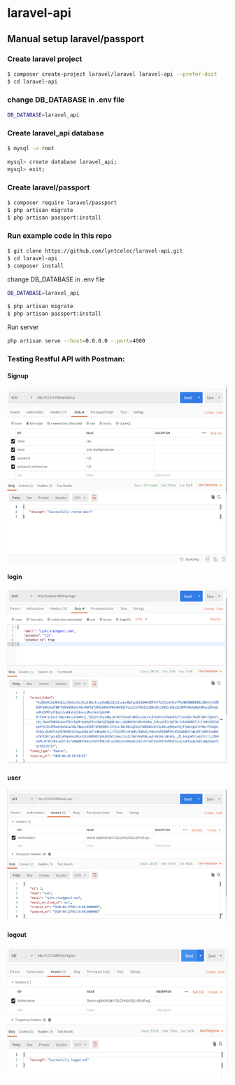# laravel-api
## Manual setup laravel/passport
### Create laravel project
```sh
$ composer create-project laravel/laravel laravel-api --prefer-dist
$ cd laravel-api
```

### change DB_DATABASE in .env file
```sh
DB_DATABASE=laravel_api
```

### Create laravel_api database
```sh
$ mysql -u root
```
```sh
mysql> create database laravel_api;
mysql> exit;
```

### Create laravel/passport
```sh
$ composer require laravel/passport
$ php artisan migrate
$ php artisan passport:install
```

### Run example code in this repo
```sh
$ git clone https://github.com/lyntcelec/laravel-api.git
$ cd laravel-api
$ composer install
```
change DB_DATABASE in .env file
```sh
DB_DATABASE=laravel_api
```
```sh
$ php artisan migrate
$ php artisan passport:install
```
Run server
```sh
php artisan serve --host=0.0.0.0 --port=4000
```

### Testing Restful API with Postman:

#### Signup
<img src="gitimages/signup.png" height="400em" />

#### login
<img src="gitimages/login.png" height="400em" />

#### user
<img src="gitimages/user.png" height="300em" />

#### logout
<img src="gitimages/logout.png" height="300em" />
